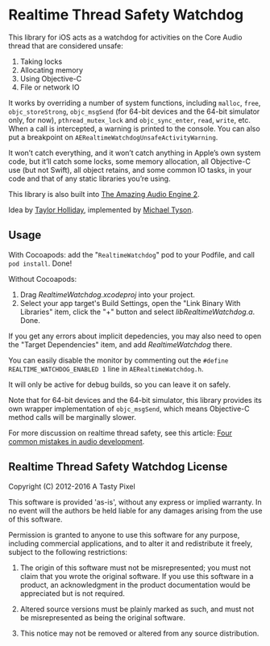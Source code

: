 Realtime Thread Safety Watchdog
===============================

This library for iOS acts as a watchdog for activities on the Core Audio thread that are considered unsafe:

1. Taking locks
2. Allocating memory
3. Using Objective-C
4. File or network IO

It works by overriding a number of system functions, including `malloc`, `free`, `objc_storeStrong`, `objc_msgSend` (for 64-bit devices and the 64-bit simulator only, for now), `pthread_mutex_lock` and `objc_sync_enter`, `read`, `write`, etc. When a call is intercepted, a warning is printed to the console. You can also put a breakpoint on `AERealtimeWatchdogUnsafeActivityWarning`.

It won’t catch everything, and it won’t catch anything in Apple’s own system code, but it’ll catch some locks, some memory allocation, all Objective-C use (but not Swift), all object retains, and some common IO tasks, in your code and that of any static libraries you’re using.

This library is also built into [The Amazing Audio Engine 2](http://github.com/TheAmazingAudioEngine/TheAmazingAudioEngine2).

Idea by [Taylor Holliday](http://audulus.com/), implemented by [Michael Tyson](http://atastypixel.com/blog).

Usage
-----

With Cocoapods: add the "`RealtimeWatchdog`" pod to your Podfile, and call `pod install`. Done!

Without Cocoapods:

1. Drag *RealtimeWatchdog.xcodeproj* into your project. 
2. Select your app target's Build Settings, open the "Link Binary With Libraries" item, click the "+" button and select *libRealtimeWatchdog.a*. Done.

If you get any errors about implicit depedencies, you may also need to open the "Target Dependencies" item, and add *RealtimeWatchdog* there.

You can easily disable the monitor by commenting out the `#define REALTIME_WATCHDOG_ENABLED 1` line in `AERealtimeWatchdog.h`.

It will only be active for debug builds, so you can leave it on safely.

Note that for 64-bit devices and the 64-bit simulator, this library provides its own wrapper implementation of `objc_msgSend`, which means Objective-C method calls will be marginally slower.

For more discussion on realtime thread safety, see this article: [Four common mistakes in audio development](http://atastypixel.com/blog/four-common-mistakes-in-audio-development/).


Realtime Thread Safety Watchdog License
---------------------------------------

Copyright (C) 2012-2016 A Tasty Pixel

This software is provided 'as-is', without any express or implied
warranty.  In no event will the authors be held liable for any damages
arising from the use of this software.

Permission is granted to anyone to use this software for any purpose,
including commercial applications, and to alter it and redistribute it
freely, subject to the following restrictions:

1. The origin of this software must not be misrepresented; you must not
   claim that you wrote the original software. If you use this software
   in a product, an acknowledgment in the product documentation would be
   appreciated but is not required.
   
2. Altered source versions must be plainly marked as such, and must not be
   misrepresented as being the original software.
   
3. This notice may not be removed or altered from any source distribution.

